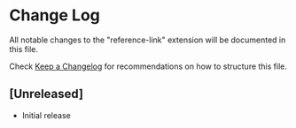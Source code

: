 # Change Log

All notable changes to the "reference-link" extension will be documented in this file.

Check [Keep a Changelog](http://keepachangelog.com/) for recommendations on how to structure this file.

## [Unreleased]

- Initial release